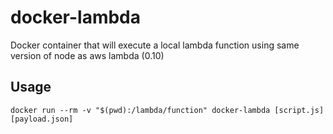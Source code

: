 # docker-lambda

Docker container that will execute a local lambda function using same version of node as aws lambda (0.10)

## Usage

```
docker run --rm -v "$(pwd):/lambda/function" docker-lambda [script.js] [payload.json]
```

